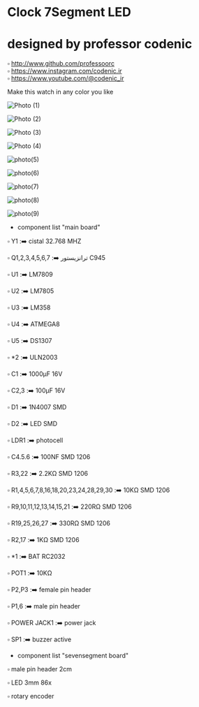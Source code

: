# Clock 7Segment LED

# designed by professor codenic

▫️ http://www.github.com/professoorc   
▫️ https://www.instagram.com/codenic.ir  
▫️ https://www.youtube.com/@codenic_ir

Make this watch in any color you like



![Photo (1)](https://github.com/professoorc/Codenic-clock/assets/45636519/cb94f20f-b557-410b-a176-1d3a86f92e67)

![Photo (2)](https://github.com/professoorc/Codenic-clock/assets/45636519/a1ca84bf-1331-4a08-bfb9-ee0278cc7aee)

![Photo (3)](https://github.com/professoorc/Codenic-clock/assets/45636519/3385c5f2-26d0-4490-85b0-17c15fd534b6)

![Photo (4)](https://github.com/professoorc/Codenic-clock/assets/45636519/f0eefb15-8897-498c-9355-37cf3ca32eae)

![photo(5)](https://github.com/professoorc/Codenic-clock/assets/45636519/67882eef-b7b1-4b51-b457-646d7d05e59f)

![photo(6)](https://github.com/professoorc/Codenic-clock/assets/45636519/162c8e0c-fea1-4bd8-a520-e7fa41a620fb)

![photo(7)](https://github.com/professoorc/Codenic-clock/assets/45636519/abbc600a-57ac-4fe0-a915-23ff9e793e89)

![photo(8)](https://github.com/professoorc/Codenic-clock/assets/45636519/5f5e913e-8f07-4fc0-9473-464d42ffd015)

![photo(9)](https://github.com/professoorc/Codenic-clock/assets/45636519/7a3c258a-c498-45a3-b6c4-3453d51a2a6b)



* component list "main board"

▫️ Y1 :➡️ cistal 32.768 MHZ

▫️ Q1,2,3,4,5,6,7 :➡️ ترانزیستور C945

▫️ U1 :➡️ LM7809

▫️ U2 :➡️ LM7805

▫️ U3 :➡️ LM358

▫️ U4 :➡️ ATMEGA8

▫️ U5 :➡️ DS1307

▫️ *2 :➡️ ULN2003

▫️ C1 :➡️ 1000µF 16V 

▫️ C2,3 :➡️ 100µF 16V 

▫️ D1 :➡️ 1N4007 SMD

▫️ D2 :➡️ LED SMD 

▫️ LDR1 :➡️ photocell

▫️ C4.5.6 :➡️ 100NF SMD 1206 

▫️ R3,22 :➡️ 2.2KΩ SMD 1206 

▫️ R1,4,5,6,7,8,16,18,20,23,24,28,29,30 :➡️ 10KΩ SMD 1206 

▫️ R9,10,11,12,13,14,15,21 :➡️ 220RΩ SMD 1206 

▫️ R19,25,26,27 :➡️ 330RΩ SMD 1206 

▫️ R2,17 :➡️ 1KΩ SMD 1206 

▫️ *1 :➡️ BAT RC2032 

▫️ POT1 :➡️ 10KΩ 

▫️ P2,P3 :➡️ female pin header

▫️ P1,6 :➡️ male pin header

▫️ POWER JACK1 :➡️ power jack

▫️ SP1 :➡️ buzzer active

* component list "sevensegment board"

▫️  male pin header 2cm

▫️ LED 3mm 86x 

▫️ rotary encoder









